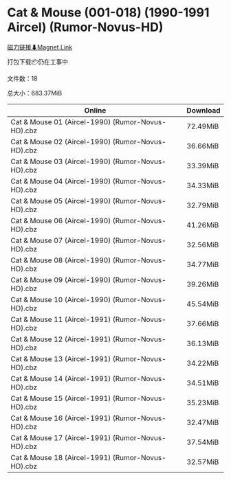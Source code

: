 # Cat & Mouse (001-018) (1990-1991 Aircel) (Rumor-Novus-HD)

[磁力链接⬇Magnet Link](magnet:?xt=urn:btih:f4c9abc7c81827382ba97a93b5389d6108371942&dn=Cat%20%26%20Mouse%20%28001-018%29%20%281990-1991%20Aircel%29%20%28Rumor-Novus-HD%29)

打包下载📦仍在工事中

文件数：18

总大小：683.37MiB

Online | Download
--- | ---
Cat & Mouse 01 (Aircel-1990) (Rumor-Novus-HD).cbz | 72.49MiB
Cat & Mouse 02 (Aircel-1990) (Rumor-Novus-HD).cbz | 36.66MiB
Cat & Mouse 03 (Aircel-1990) (Rumor-Novus-HD).cbz | 33.39MiB
Cat & Mouse 04 (Aircel-1990) (Rumor-Novus-HD).cbz | 34.33MiB
Cat & Mouse 05 (Aircel-1990) (Rumor-Novus-HD).cbz | 32.79MiB
Cat & Mouse 06 (Aircel-1990) (Rumor-Novus-HD).cbz | 41.26MiB
Cat & Mouse 07 (Aircel-1990) (Rumor-Novus-HD).cbz | 32.56MiB
Cat & Mouse 08 (Aircel-1990) (Rumor-Novus-HD).cbz | 34.77MiB
Cat & Mouse 09 (Aircel-1990) (Rumor-Novus-HD).cbz | 39.26MiB
Cat & Mouse 10 (Aircel-1990) (Rumor-Novus-HD).cbz | 45.54MiB
Cat & Mouse 11 (Aircel-1991) (Rumor-Novus-HD).cbz | 37.66MiB
Cat & Mouse 12 (Aircel-1991) (Rumor-Novus-HD).cbz | 36.13MiB
Cat & Mouse 13 (Aircel-1991) (Rumor-Novus-HD).cbz | 34.22MiB
Cat & Mouse 14 (Aircel-1991) (Rumor-Novus-HD).cbz | 34.51MiB
Cat & Mouse 15 (Aircel-1991) (Rumor-Novus-HD).cbz | 35.23MiB
Cat & Mouse 16 (Aircel-1991) (Rumor-Novus-HD).cbz | 32.47MiB
Cat & Mouse 17 (Aircel-1991) (Rumor-Novus-HD).cbz | 37.54MiB
Cat & Mouse 18 (Aircel-1991) (Rumor-Novus-HD).cbz | 32.57MiB